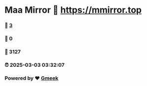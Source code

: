 # Maa Mirror :link: https://mmirror.top 
### :page_facing_up: [3](https://mmirror.top/tag.html) 
### :speech_balloon: 0 
### :hibiscus: 3127 
### :alarm_clock: 2025-03-03 03:32:07 
### Powered by :heart: [Gmeek](https://github.com/Meekdai/Gmeek)
